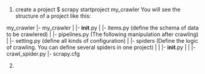 1. create a project
  $ scrapy startproject my_crawler
  You will see the structure of a project like this:

  my_crawler
  |- my_crawler
  |    |- __init__.py
  |    |- items.py      (define the schema of data to be crawlered)
  |    |- pipelines.py  (The following manipulation after crawling)
  |    |- setting.py    (define all kinds of configuration)
  |    |- spiders       (Define the logic of crawling. You can define several spiders in one project)
  |    |    |- __init__.py
  |    |    |- crawl_spider.py
  |- scrapy.cfg
  
2. 

